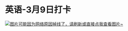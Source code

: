 # 英语-3月9日打卡

[![图片可能因为网络原因掉线了，请刷新或直接点我查看图片~](https://cdn.jsdelivr.net/gh/ylsislove/image-home/test/20210311212121.jpg)](https://cdn.jsdelivr.net/gh/ylsislove/image-home/test/20210311212121.jpg)
